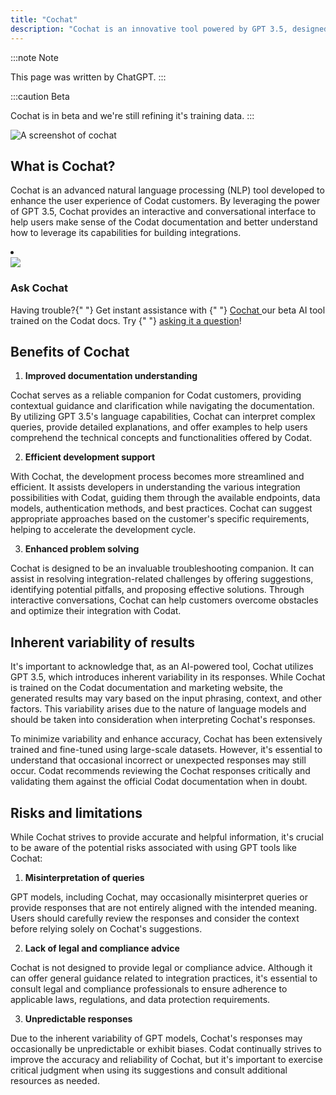 ```yaml
---
title: "Cochat"
description: "Cochat is an innovative tool powered by GPT 3.5, designed to assist Codat customers in navigating the Codat documentation and marketing website"
---
```


:::note Note

This page was written by ChatGPT.
:::

:::caution Beta

Cochat is in beta and we're still refining it's training data.
:::

![A screenshot of cochat](/img/cochat/screenshot.png)

## What is Cochat?

Cochat is an advanced natural language processing (NLP) tool developed to enhance the user experience of Codat customers. By leveraging the power of GPT 3.5, Cochat provides an interactive and conversational interface to help users make sense of the Codat documentation and better understand how to leverage its capabilities for building integrations.

<li className="card dark">
  <div className="header">
    <img
      src="/img/cochat/logo-openai-mini.png"
      className="mini-icon"
    />
    <h3>Ask Cochat</h3>
  </div>
  <p>
    Having trouble?{" "}
    Get instant assistance with {" "}
    <a href="https://cochat.codat.io" target="_blank">
      Cochat
    </a> our beta AI tool trained on the Codat docs. Try {" "}
    <a href="https://cochat.codat.io" target="_blank">asking it a question</a>!
  </p>
</li>

## Benefits of Cochat

1. **Improved documentation understanding**

  Cochat serves as a reliable companion for Codat customers, providing contextual guidance and clarification while navigating the documentation. By utilizing GPT 3.5's language capabilities, Cochat can interpret complex queries, provide detailed explanations, and offer examples to help users comprehend the technical concepts and functionalities offered by Codat.

2. **Efficient development support**

  With Cochat, the development process becomes more streamlined and efficient. It assists developers in understanding the various integration possibilities with Codat, guiding them through the available endpoints, data models, authentication methods, and best practices. Cochat can suggest appropriate approaches based on the customer's specific requirements, helping to accelerate the development cycle.

3. **Enhanced problem solving**

  Cochat is designed to be an invaluable troubleshooting companion. It can assist in resolving integration-related challenges by offering suggestions, identifying potential pitfalls, and proposing effective solutions. Through interactive conversations, Cochat can help customers overcome obstacles and optimize their integration with Codat.

## Inherent variability of results

It's important to acknowledge that, as an AI-powered tool, Cochat utilizes GPT 3.5, which introduces inherent variability in its responses. While Cochat is trained on the Codat documentation and marketing website, the generated results may vary based on the input phrasing, context, and other factors. This variability arises due to the nature of language models and should be taken into consideration when interpreting Cochat's responses.

To minimize variability and enhance accuracy, Cochat has been extensively trained and fine-tuned using large-scale datasets. However, it's essential to understand that occasional incorrect or unexpected responses may still occur. Codat recommends reviewing the Cochat responses critically and validating them against the official Codat documentation when in doubt.

## Risks and limitations

While Cochat strives to provide accurate and helpful information, it's crucial to be aware of the potential risks associated with using GPT tools like Cochat:

1. **Misinterpretation of queries**

  GPT models, including Cochat, may occasionally misinterpret queries or provide responses that are not entirely aligned with the intended meaning. Users should carefully review the responses and consider the context before relying solely on Cochat's suggestions.

2. **Lack of legal and compliance advice**

  Cochat is not designed to provide legal or compliance advice. Although it can offer general guidance related to integration practices, it's essential to consult legal and compliance professionals to ensure adherence to applicable laws, regulations, and data protection requirements.

3. **Unpredictable responses**
  
  Due to the inherent variability of GPT models, Cochat's responses may occasionally be unpredictable or exhibit biases. Codat continually strives to improve the accuracy and reliability of Cochat, but it's important to exercise critical judgment when using its suggestions and consult additional resources as needed.